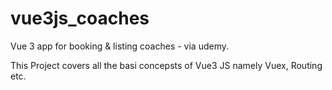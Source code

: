# vue3js_coaches
Vue 3 app for booking &amp; listing coaches - via udemy. 

This Project covers all the basi concepsts of Vue3 JS namely Vuex, Routing etc.
